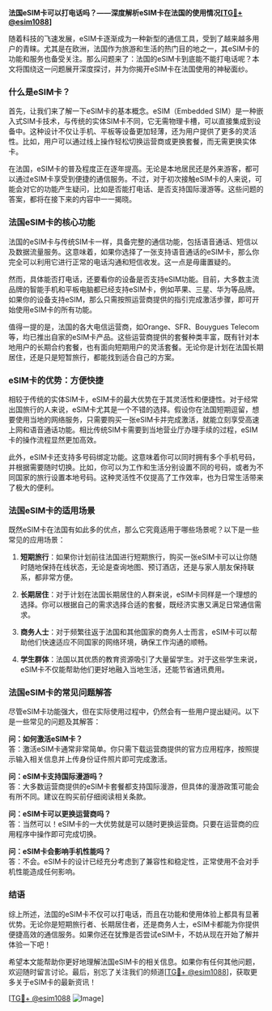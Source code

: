**法国eSIM卡可以打电话吗？——深度解析eSIM卡在法国的使用情况[[TG💪+ @esim1088](https://t.me/s/esim1088)]**

随着科技的飞速发展，eSIM卡逐渐成为一种新型的通信工具，受到了越来越多用户的青睐。尤其是在欧洲，法国作为旅游和生活的热门目的地之一，其eSIM卡的功能和服务也备受关注。那么问题来了：法国的eSIM卡到底能不能打电话呢？本文将围绕这一问题展开深度探讨，并为你揭开eSIM卡在法国使用的神秘面纱。

### 什么是eSIM卡？

首先，让我们来了解一下eSIM卡的基本概念。eSIM（Embedded SIM）是一种嵌入式SIM卡技术，与传统的实体SIM卡不同，它无需物理卡槽，可以直接集成到设备中。这种设计不仅让手机、平板等设备更加轻薄，还为用户提供了更多的灵活性。比如，用户可以通过线上操作轻松切换运营商或更换套餐，而无需更换实体卡。

在法国，eSIM卡的普及程度正在逐年提高。无论是本地居民还是外来游客，都可以通过eSIM卡享受到便捷的通信服务。不过，对于初次接触eSIM卡的人来说，可能会对它的功能产生疑问，比如是否能打电话、是否支持国际漫游等。这些问题的答案，都将在接下来的内容中一一揭晓。

### 法国eSIM卡的核心功能

法国的eSIM卡与传统SIM卡一样，具备完整的通信功能，包括语音通话、短信以及数据流量服务。这意味着，如果你选择了一张支持语音通话的eSIM卡，那么你完全可以利用它进行正常的电话沟通和短信收发。这一点是毋庸置疑的。

然而，具体能否打电话，还要看你的设备是否支持eSIM功能。目前，大多数主流品牌的智能手机和平板电脑都已经支持eSIM卡，例如苹果、三星、华为等品牌。如果你的设备支持eSIM，那么只需按照运营商提供的指引完成激活步骤，即可开始使用eSIM卡的所有功能。

值得一提的是，法国的各大电信运营商，如Orange、SFR、Bouygues Telecom等，均已推出自家的eSIM卡产品。这些运营商提供的套餐种类丰富，既有针对本地用户的长期合约套餐，也有面向短期用户的灵活套餐。无论你是计划在法国长期居住，还是只是短暂旅行，都能找到适合自己的方案。

### eSIM卡的优势：方便快捷

相较于传统的实体SIM卡，eSIM卡的最大优势在于其灵活性和便捷性。对于经常出国旅行的人来说，eSIM卡尤其是一个不错的选择。假设你在法国短期逗留，想要使用当地的网络服务，只需要购买一张eSIM卡并完成激活，就能立刻享受高速上网和语音通话功能。相比传统SIM卡需要到当地营业厅办理手续的过程，eSIM卡的操作流程显然更加高效。

此外，eSIM卡还支持多号码绑定功能。这意味着你可以同时拥有多个手机号码，并根据需要随时切换。比如，你可以为工作和生活分别设置不同的号码，或者为不同国家的旅行设置本地号码。这种灵活性不仅提高了工作效率，也为日常生活带来了极大的便利。

### 法国eSIM卡的适用场景

既然eSIM卡在法国有如此多的优点，那么它究竟适用于哪些场景呢？以下是一些常见的应用场景：

1. **短期旅行**：如果你计划前往法国进行短期旅行，购买一张eSIM卡可以让你随时随地保持在线状态，无论是查询地图、预订酒店，还是与家人朋友保持联系，都非常方便。

2. **长期居住**：对于计划在法国长期居住的人群来说，eSIM卡同样是一个理想的选择。你可以根据自己的需求选择合适的套餐，既经济实惠又满足日常通信需求。

3. **商务人士**：对于频繁往返于法国和其他国家的商务人士而言，eSIM卡可以帮助他们快速适应不同国家的网络环境，确保工作沟通的顺畅。

4. **学生群体**：法国以其优质的教育资源吸引了大量留学生。对于这些学生来说，eSIM卡不仅能帮助他们更好地融入当地生活，还能节省通讯费用。

### 法国eSIM卡的常见问题解答

尽管eSIM卡功能强大，但在实际使用过程中，仍然会有一些用户提出疑问。以下是一些常见的问题及其解答：

**问：如何激活eSIM卡？**  
答：激活eSIM卡通常非常简单。你只需下载运营商提供的官方应用程序，按照提示输入相关信息并上传身份证件照片即可完成激活。

**问：eSIM卡支持国际漫游吗？**  
答：大多数运营商提供的eSIM卡套餐都支持国际漫游，但具体的漫游政策可能会有所不同。建议在购买前仔细阅读相关条款。

**问：eSIM卡可以更换运营商吗？**  
答：当然可以！eSIM卡的一大优势就是可以随时更换运营商。只要在运营商的应用程序中操作即可完成切换。

**问：eSIM卡会影响手机性能吗？**  
答：不会。eSIM卡的设计已经充分考虑到了兼容性和稳定性，正常使用不会对手机性能造成任何影响。

### 结语

综上所述，法国的eSIM卡不仅可以打电话，而且在功能和使用体验上都具有显著优势。无论你是短期旅行者、长期居住者，还是商务人士，eSIM卡都能为你提供便捷高效的通信服务。如果你还在犹豫是否尝试eSIM卡，不妨从现在开始了解并体验一下吧！

希望本文能帮助你更好地理解法国eSIM卡的相关信息。如果你有任何其他问题，欢迎随时留言讨论。最后，别忘了关注我们的频道[[TG💪+ @esim1088](https://t.me/s/esim1088)]，获取更多关于eSIM卡的最新资讯！

[[TG💪+ @esim1088](https://t.me/s/esim1088) ![Image](https://i.postimg.cc/4NQfJmqS/Snipaste-2025-05-13-00-14-12.png)]